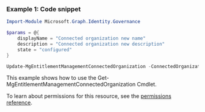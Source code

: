 ### Example 1: Code snippet

```powershellImport-Module Microsoft.Graph.Identity.Governance

$params = @{
	displayName = "Connected organization new name"
	description = "Connected organization new description"
	state = "configured"
}

Update-MgEntitlementManagementConnectedOrganization -ConnectedOrganizationId $connectedOrganizationId -BodyParameter $params
```
This example shows how to use the Get-MgEntitlementManagementConnectedOrganization Cmdlet.
To learn about permissions for this resource, see the [permissions reference](/graph/permissions-reference).

